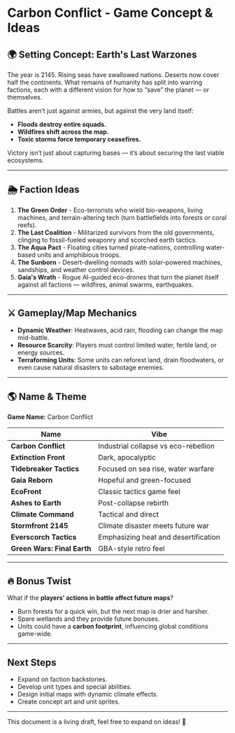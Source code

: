 # Carbon Conflict - Game Concept & Ideas

## 🌍 Setting Concept: Earth's Last Warzones
The year is 2145. Rising seas have swallowed nations. Deserts now cover half the continents. What remains of humanity has split into warring factions, each with a different vision for how to “save” the planet — or themselves.

Battles aren’t just against armies, but against the very land itself:
- **Floods destroy entire squads.**
- **Wildfires shift across the map.**
- **Toxic storms force temporary ceasefires.**

Victory isn’t just about capturing bases — it’s about securing the last viable ecosystems.

---

## 🌦️ Faction Ideas
1. **The Green Order** - Eco-terrorists who wield bio-weapons, living machines, and terrain-altering tech (turn battlefields into forests or coral reefs).
2. **The Last Coalition** - Militarized survivors from the old governments, clinging to fossil-fueled weaponry and scorched earth tactics.
3. **The Aqua Pact** - Floating cities turned pirate-nations, controlling water-based units and amphibious troops.
4. **The Sunborn** - Desert-dwelling nomads with solar-powered machines, sandships, and weather control devices.
5. **Gaia's Wrath** - Rogue AI-guided eco-drones that turn the planet itself against all factions — wildfires, animal swarms, earthquakes.

---

## ⚔️ Gameplay/Map Mechanics
- **Dynamic Weather**: Heatwaves, acid rain, flooding can change the map mid-battle.
- **Resource Scarcity**: Players must control limited water, fertile land, or energy sources.
- **Terraforming Units**: Some units can reforest land, drain floodwaters, or even cause natural disasters to sabotage enemies.

---

## 🌎 Name & Theme
**Game Name:** Carbon Conflict

| Name | Vibe |
|---|---|
| **Carbon Conflict** | Industrial collapse vs eco-rebellion |
| **Extinction Front** | Dark, apocalyptic |
| **Tidebreaker Tactics** | Focused on sea rise, water warfare |
| **Gaia Reborn** | Hopeful and green-focused |
| **EcoFront** | Classic tactics game feel |
| **Ashes to Earth** | Post-collapse rebirth |
| **Climate Command** | Tactical and direct |
| **Stormfront 2145** | Climate disaster meets future war |
| **Everscorch Tactics** | Emphasizing heat and desertification |
| **Green Wars: Final Earth** | GBA-style retro feel |

---

## 🔥 Bonus Twist
What if the **players’ actions in battle affect future maps**?
- Burn forests for a quick win, but the next map is drier and harsher.
- Spare wetlands and they provide future bonuses.
- Units could have a **carbon footprint**, influencing global conditions game-wide.

---

## Next Steps
- Expand on faction backstories.
- Develop unit types and special abilities.
- Design initial maps with dynamic climate effects.
- Create concept art and unit sprites.

---

This document is a living draft, feel free to expand on ideas! 🚀

